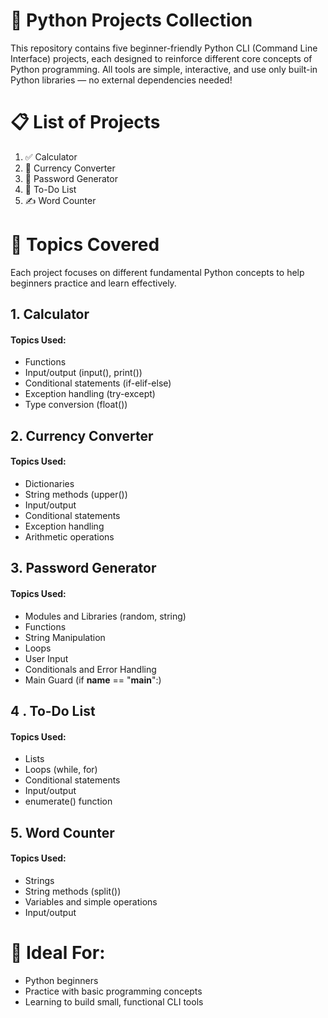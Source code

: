 # 🐍 Python Projects Collection
This repository contains five beginner-friendly Python CLI (Command Line Interface) projects, each designed to reinforce different core concepts of Python programming. All tools are simple, interactive, and use only built-in Python libraries — no external dependencies needed!

# 📋 List of Projects
1. ✅ Calculator
2. 💱 Currency Converter
3. 🔐 Password Generator
4. 📌 To-Do List
5. ✍️ Word Counter

# 🧠 Topics Covered
Each project focuses on different fundamental Python concepts to help beginners practice and learn effectively.
## 1. Calculator
#### Topics Used:
- Functions
- Input/output (input(), print())
- Conditional statements (if-elif-else)
- Exception handling (try-except)
- Type conversion (float())

## 2. Currency Converter
#### Topics Used:
- Dictionaries
- String methods (upper())
- Input/output
- Conditional statements
- Exception handling
- Arithmetic operations

## 3. Password Generator
#### Topics Used:
- Modules and Libraries (random, string)
- Functions
- String Manipulation
- Loops
- User Input
- Conditionals and Error Handling
- Main Guard (if __name__ == "__main__":)

## 4 . To-Do List
#### Topics Used:
- Lists
- Loops (while, for)
- Conditional statements
- Input/output
- enumerate() function 

## 5. Word Counter
#### Topics Used:
- Strings
- String methods (split())
- Variables and simple operations
- Input/output

# 🚀 Ideal For:
- Python beginners
- Practice with basic programming concepts
- Learning to build small, functional CLI tools
  
